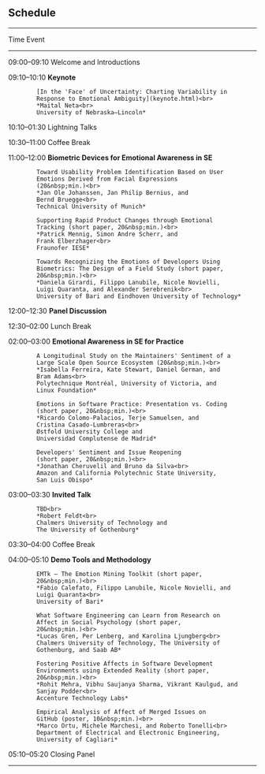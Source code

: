 ## Schedule

----------------------------------------------------------------------
Time        Event
----------- ----------------------------------------------------------
09:00–09:10 Welcome and Introductions

09:10–10:10 **Keynote**

            [In the 'Face' of Uncertainty: Charting Variability in
            Response to Emotional Ambiguity](keynote.html)<br>
			*Maital Neta<br>
			University of Nebraska—Lincoln*

10:10–01:30 Lightning Talks

10:30–11:00 Coffee Break

11:00–12:00 **Biometric Devices for Emotional Awareness in SE** <!-- – Chair: Person -->
            
            Toward Usability Problem Identification Based on User
			Emotions Derived from Facial Expressions
			(20&nbsp;min.)<br>
            *Jan Ole Johanssen, Jan Philip Bernius, and
			Bernd Bruegge<br>
			Technical University of Munich*
            
            Supporting Rapid Product Changes through Emotional
			Tracking (short paper, 20&nbsp;min.)<br>
            *Patrick Mennig, Simon Andre Scherr, and
			Frank Elberzhager<br>
			Fraunofer IESE*
            
            Towards Recognizing the Emotions of Developers Using
			Biometrics: The Design of a Field Study (short paper,
			20&nbsp;min.)<br>
            *Daniela Girardi, Filippo Lanubile, Nicole Novielli,
			Luigi Quaranta, and Alexander Serebrenik<br>
			University of Bari and Eindhoven University of Technology*

12:00–12:30 **Panel Discussion**

12:30–02:00 Lunch Break

02:00–03:00 **Emotional Awareness in SE for Practice** <!-- – Chair: Person -->

            A Longitudinal Study on the Maintainers' Sentiment of a
			Large Scale Open Source Ecosystem (20&nbsp;min.)<br>
            *Isabella Ferreira, Kate Stewart, Daniel German, and
			Bram Adams<br>
			Polytechnique Montréal, University of Victoria, and
			Linux Foundation*

            Emotions in Software Practice: Presentation vs. Coding
			(short paper, 20&nbsp;min.)<br>
            *Ricardo Colomo-Palacios, Terje Samuelsen, and
			Cristina Casado-Lumbreras<br>
			Østfold University College and
			Universidad Complutense de Madrid*

            Developers' Sentiment and Issue Reopening
			(short paper, 20&nbsp;min.)<br>
            *Jonathan Cheruvelil and Bruno da Silva<br>
            Amazon and California Polytechnic State University,
			San Luis Obispo*

03:00–03:30 **Invited Talk**

            TBD<br>
			*Robert Feldt<br>
            Chalmers University of Technology and
			The University of Gothenburg*

03:30–04:00 Coffee Break

04:00–05:10 **Demo Tools and Methodology** <!-- – Chair: Person -->

            EMTk — The Emotion Mining Toolkit (short paper,
			20&nbsp;min.)<br>
            *Fabio Calefato, Filippo Lanubile, Nicole Novielli, and
			Luigi Quaranta<br>
			University of Bari*

            What Software Engineering can Learn from Research on
			Affect in Social Psychology (short paper,
			20&nbsp;min.)<br>
            *Lucas Gren, Per Lenberg, and Karolina Ljungberg<br>
            Chalmers University of Technology, The University of
			Gothenburg, and Saab AB*

            Fostering Positive Affects in Software Development
			Environments using Extended Reality (short paper,
			20&nbsp;min.)<br>
            *Rohit Mehra, Vibhu Saujanya Sharma, Vikrant Kaulgud, and
			Sanjay Podder<br>
			Accenture Technology Labs*

            Empirical Analysis of Affect of Merged Issues on
			GitHub (poster, 10&nbsp;min.)<br>
            *Marco Ortu, Michele Marchesi, and Roberto Tonelli<br>
			Department of Electrical and Electronic Engineering,
			University of Cagliari*

05:10–05:20 Closing Panel

----------------------------------------------------------------------
